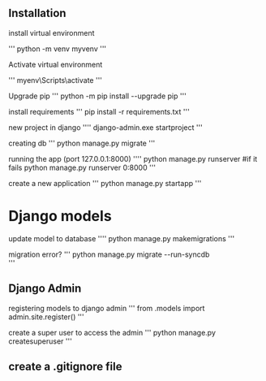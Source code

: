 ## Installation

install virtual environment

'''
python -m venv myvenv
'''

Activate virtual environment

'''
myenv\Scripts\activate
'''

Upgrade pip
'''
python -m pip install --upgrade pip
'''

install requirements
'''
pip install -r requirements.txt
'''

new project in django
''''
django-admin.exe startproject <projectName>
'''

creating db
'''
python manage.py migrate
'''

running the app (port 127.0.0.1:8000)
''''
python manage.py runserver
#if it fails
python manage.py runserver 0:8000
'''

create a new application
'''
python manage.py startapp <appName>
'''

# Django models

update model to database
''''
python manage.py makemigrations <modelName>
'''

migration error?
'''
python manage.py migrate --run-syncdb    
'''

## Django Admin

registering models to django admin
'''
from .models import <modelName>
admin.site.register(<modelName>)
'''

create a super user to access the admin
'''
python manage.py createsuperuser
'''

## create a .gitignore file